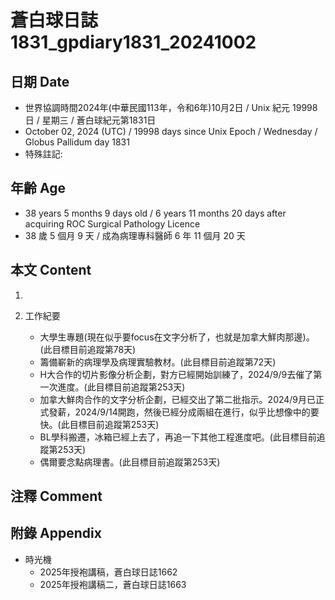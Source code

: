 [_metadata_:encoding]: - "utf-8"
[_metadata_:language]: - "zh-Hant-TW"
[_metadata_:fileformat]: - "markdown"
[_metadata_:MIME_type]: - "text/plain"
[_metadata_:markdown_version]: - "commonmark version 0.30"
[_metadata_:markdown_spec]: - "https://spec.commonmark.org/0.30/"

# 蒼白球日誌1831_gpdiary1831_20241002 #

## 日期 Date ##

* 世界協調時間2024年(中華民國113年，令和6年)10月2日 / Unix 紀元 19998 日 / 星期三 / 蒼白球紀元第1831日
* October 02, 2024 (UTC) / 19998 days since Unix Epoch / Wednesday / Globus Pallidum day 1831
* 特殊註記:

## 年齡 Age ##

* 38 years 5 months 9 days old / 6 years 11 months 20 days after acquiring ROC Surgical Pathology Licence
* 38 歲 5 個月 9 天 / 成為病理專科醫師 6 年 11 個月 20 天

## 本文 Content ##

1. 

2. 工作紀要

    - 大學生專題(現在似乎要focus在文字分析了，也就是加拿大鮮肉那邊)。(此目標目前追蹤第78天)
    - 籌備嶄新的病理學及病理實驗教材。(此目標目前追蹤第72天)
    - H大合作的切片影像分析企劃，對方已經開始訓練了，2024/9/9去催了第一次進度。(此目標目前追蹤第253天)
    - 加拿大鮮肉合作的文字分析企劃，已經交出了第二批指示。2024/9月已正式發薪，2024/9/14開跑，然後已經分成兩組在進行，似乎比想像中的要快。(此目標目前追蹤第253天)
    - BL學科搬遷，冰箱已經上去了，再追一下其他工程進度吧。(此目標目前追蹤第253天)
    - 偶爾要念點病理書。(此目標目前追蹤第253天)

## 注釋 Comment ##


## 附錄 Appendix ##

* 時光機
    - 2025年授袍講稿，蒼白球日誌1662
    - 2025年授袍講稿二，蒼白球日誌1663
